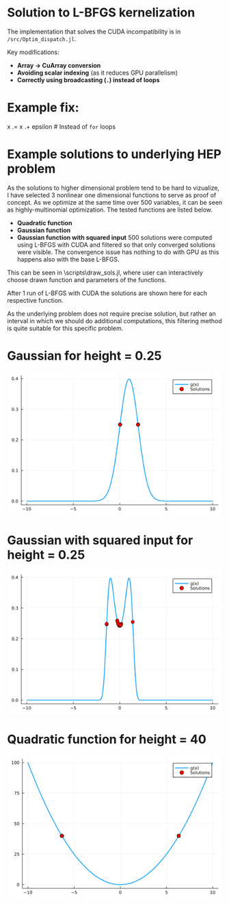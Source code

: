 # Solution to L-BFGS kernelization

The implementation that solves the CUDA incompatibility is in `/src/Optim_dispatch.jl`.

Key modifications:
- **Array → CuArray conversion**
- **Avoiding scalar indexing** (as it reduces GPU parallelism)
- **Correctly using broadcasting (`.`) instead of loops**

# Example fix:
x .= x .+ epsilon  # Instead of `for` loops


# Example solutions to underlying HEP problem
As the solutions to higher dimensional problem tend to be hard to vizualize, I have selected 3 nonlinear one dimensional functions to serve as proof of concept. As we optimize at the same time over 500 variables, it can be seen as highly-multinomial optimization. The tested functions are listed below.

- **Quadratic function**
- **Gaussian function**
- **Gaussian function with squared input**
500 solutions were computed using L-BFGS with CUDA and filtered so that only converged solutions were visible. The convergence issue has nothing to do with GPU as this happens also with the base L-BFGS. 

This can be seen in \scripts\draw_sols.jl, where user can interactively choose drawn function and parameters of the functions.

After 1 run of L-BFGS with CUDA the solutions are shown here for each respective function.

As the underlying problem does not require precise solution, but rather an interval in which we should do additional computations, this filtering method is quite suitable for this specific problem.

# Gaussian for height = 0.25
![My Image](assets/g.png)

# Gaussian with squared input for height = 0.25
![My Image](assets/gs.png)

# Quadratic function for height = 40
![My Image](assets/q.png)